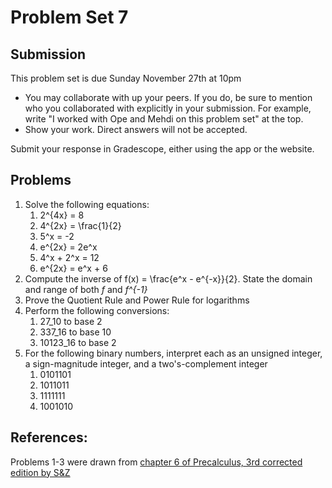 # Problem Set 7

## Submission

This problem set is due Sunday November 27th at 10pm

- You may collaborate with up your peers. If you do, be sure to mention who you 
  collaborated with explicitly in your submission. For example, write "I worked
  with Ope and Mehdi on this problem set" at the top.
- Show your work. Direct answers will not be accepted.

Submit your response in Gradescope, either using the app or the website.

## Problems

1. Solve the following equations:
    1. 2^{4x} = 8
    2. 4^{2x} = \frac{1}{2}
    3. 5^x = -2
    4. e^{2x} = 2e^x
    5. 4^x + 2^x = 12
    6. e^{2x} = e^x + 6
2. Compute the inverse of f(x) = \frac{e^x - e^{-x}}{2}. State the domain and range of both *f* and *f^{-1}*
3. Prove the Quotient Rule and Power Rule for logarithms
4. Perform the following conversions:
    1. 27_10 to base 2
    2. 337_16 to base 10
    3. 10123_16 to base 2
5. For the following binary numbers, interpret each as an unsigned integer, a sign-magnitude integer, and a two's-complement integer
    1. 0101101
    2. 1011011
    3. 1111111
    4. 1001010

## References:
Problems 1-3 were drawn from [chapter 6 of Precalculus, 3rd corrected edition by S&Z](https://www.stitz-zeager.com/szprecalculus07042013.pdf)
